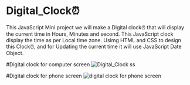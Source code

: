 # Digital_Clock⏰
This JavaScript Mini project we will make a Digital clock⏰ that will display the current time in Hours, Minutes and second. 
This JavaScript clock display the time as per Local time zone. Usimg HTML and CSS to design this Clock⏰, 
and for Updating the current time it will use JavaScript Date Object.


#Digital clock for computer screen
![Digital_Clock ss ](https://github.com/Rahul02M/Digital_Clock-/assets/133855195/abb8dfb6-8d98-45fb-9e4e-b3bf4e4daeea)

#Digital clock for phone screen
![digital clock for phone screen](https://github.com/Rahul02M/Digital_Clock-/assets/133855195/c69d981e-4126-482a-9c20-2bbe522835f9)

